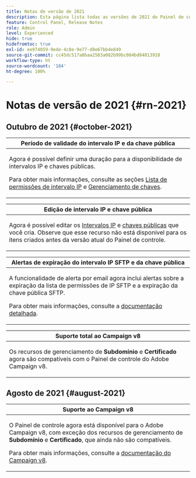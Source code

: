 ```yaml
---
title: Notas de versão de 2021
description: Esta página lista todas as versões de 2021 do Painel de controle.
feature: Control Panel, Release Notes
role: Admin
level: Experienced
hide: true
hidefromtoc: true
exl-id: ee974059-9ede-4c8e-9e77-d0e67bb4e849
source-git-commit: cc45dc517a8baa2583a082b99bc084bd84013918
workflow-type: ht
source-wordcount: '184'
ht-degree: 100%

---
```


# Notas de versão de 2021 {#rn-2021}

## Outubro de 2021 {#october-2021}

<table>
<thead>
<tr>
<th><strong>Período de validade do intervalo IP e da chave pública</strong><br/></th>
</tr>
</thead>
<tbody>
<tr>
<td>
<p>Agora é possível definir uma duração para a disponibilidade de intervalos IP e chaves públicas. </p><p>Para obter mais informações, consulte as seções <a href="../sftp/using/ip-range-allow-listing.md#adding-ip-addresses-allow-list">Lista de permissões de intervalo IP</a> e <a href="../sftp/using/key-management.md#installing-ssh-key">Gerenciamento de chaves</a>.</p>
</td>
</tr>
</tbody>
</table>

<table>
<thead>
<tr>
<th><strong>Edição de intervalo IP e chave pública</strong><br/></th>
</tr>
</thead>
<tbody>
<tr>
<td>
<p>Agora é possível editar os <a href="../sftp/using/ip-range-allow-listing.md#editing-ip-ranges">Intervalos IP</a> e <a href="../sftp/using/key-management.md#editing-public-keys">chaves públicas</a> que você cria. Observe que esse recurso não está disponível para os itens criados antes da versão atual do Painel de controle.
</td>
</tr>
</tbody>
</table>

<table>
<thead>
<tr>
<th><strong>Alertas de expiração do intervalo IP SFTP e da chave pública</strong><br/></th>
</tr>
</thead>
<tbody>
<tr>
<td>
<p>A funcionalidade de alerta por email agora inclui alertas sobre a expiração da lista de permissões de IP SFTP e a expiração da chave pública SFTP.</p><p>Para obter mais informações, consulte a <a href="../performance-monitoring/using/email-alerting.md">documentação detalhada</a>.</p>
</td>
</tr>
</tbody>
</table>

<table>
<thead>
<tr>
<th><strong>Suporte total ao Campaign v8</strong><br/></th>
</tr>
</thead>
<tbody>
<tr>
<td>
<p>Os recursos de gerenciamento de <strong>Subdomínio</strong> e <strong>Certificado</strong> agora são compatíveis com o Painel de controle do Adobe Campaign v8</a>.</p>
</td>
</tr>
</tbody>
</table>

## Agosto de 2021 {#august-2021}

<table>
<thead>
<tr>
<th><strong>Suporte ao Campaign v8</strong><br/></th>
</tr>
</thead>
<tbody>
<tr>
<td>
<p>O Painel de controle agora está disponível para o Adobe Campaign v8, com exceção dos recursos de gerenciamento de <strong>Subdomínio</strong> e <strong>Certificado</strong>, que ainda não são compatíveis.</p><p>Para obter mais informações, consulte a <a href="https://experienceleague.adobe.com/docs/campaign/campaign-v8/deploy/self-service.html?lang=pt-BR" target="blank">documentação do Campaign v8</a>.</p>
</td>
</tr>
</tbody>
</table>
